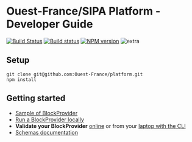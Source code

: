 # Ouest-France/SIPA Platform - Developer Guide

[![Build Status](https://travis-ci.org/Ouest-France/platform.svg?branch=master)](https://travis-ci.org/Ouest-France/platform) [![Build status](https://ci.appveyor.com/api/projects/status/9xsw4bboduma93tv/branch/master?svg=true)](https://ci.appveyor.com/project/Ouest-France/platform/branch/master) [![NPM version](https://img.shields.io/npm/v/@ouest-france/schemas.svg)](https://www.npmjs.com/package/@ouest-france/schemas)
![extra](https://img.shields.io/badge/actively%20maintained-yes-ff69b4.svg?)

<!-- @todo add "get help on slack" link here -->

## Setup

```
git clone git@github.com:Ouest-France/platform.git
npm install
```

## Getting started


* [Sample of BlockProvider](/packages/blockprovider-example)
* [Run a BlockProvider locally](/packages/blockprovider-runner)
* **Validate your BlockProvider** [online](/packages/validator-server) or from
  your [laptop with the CLI](/packages/validator-cli)
* [Schemas documentation](/packages/documentation)
